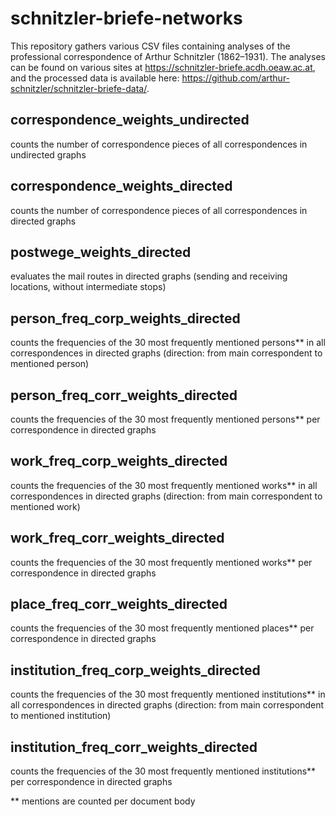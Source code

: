 # schnitzler-briefe-networks

This repository gathers various CSV files containing analyses of the professional correspondence of Arthur Schnitzler (1862–1931). The analyses can be found on various sites at https://schnitzler-briefe.acdh.oeaw.ac.at, and the processed data is available here: https://github.com/arthur-schnitzler/schnitzler-briefe-data/.

## correspondence_weights_undirected
counts the number of correspondence pieces of all correspondences in undirected graphs

## correspondence_weights_directed
counts the number of correspondence pieces of all correspondences in directed graphs

## postwege_weights_directed
evaluates the mail routes in directed graphs (sending and receiving locations, without intermediate stops)

## person_freq_corp_weights_directed
counts the frequencies of the 30 most frequently mentioned persons** in all correspondences in directed graphs (direction: from main correspondent to mentioned person)

## person_freq_corr_weights_directed
counts the frequencies of the 30 most frequently mentioned persons** per correspondence in directed graphs

## work_freq_corp_weights_directed
counts the frequencies of the 30 most frequently mentioned works** in all correspondences in directed graphs (direction: from main correspondent to mentioned work)

## work_freq_corr_weights_directed
counts the frequencies of the 30 most frequently mentioned works** per correspondence in directed graphs

## place_freq_corr_weights_directed
counts the frequencies of the 30 most frequently mentioned places** per correspondence in directed graphs

## institution_freq_corp_weights_directed
counts the frequencies of the 30 most frequently mentioned institutions** in all correspondences in directed graphs (direction: from main correspondent to mentioned institution)

## institution_freq_corr_weights_directed
counts the frequencies of the 30 most frequently mentioned institutions** per correspondence in directed graphs

** mentions are counted per document body
